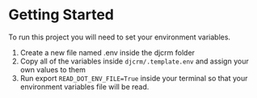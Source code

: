 # Getting Started
To run this project you will need to set your environment variables.

1. Create a new file named .env inside the djcrm folder
2. Copy all of the variables inside ```djcrm/.template.env``` and assign your own values to them
3. Run export ```READ_DOT_ENV_FILE=True``` inside your terminal so that your environment variables file will be read.
